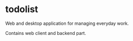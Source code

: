 # todolist

Web and desktop application for managing everyday work.

Contains web client and backend part.
